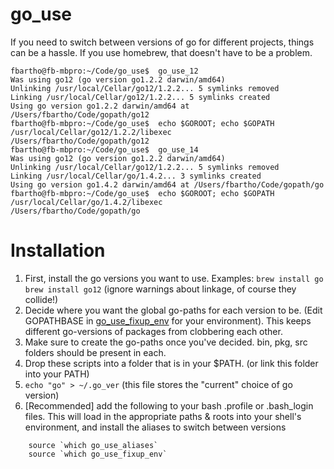 go_use
======

If you need to switch between versions of go for different projects, things can be a hassle. If you use homebrew, that doesn't have to be a problem.

	fbartho@fb-mbpro:~/Code/go_use$  go_use_12
	Was using go12 (go version go1.2.2 darwin/amd64)
	Unlinking /usr/local/Cellar/go12/1.2.2... 5 symlinks removed
	Linking /usr/local/Cellar/go12/1.2.2... 5 symlinks created
	Using go version go1.2.2 darwin/amd64 at /Users/fbartho/Code/gopath/go12
	fbartho@fb-mbpro:~/Code/go_use$  echo $GOROOT; echo $GOPATH
	/usr/local/Cellar/go12/1.2.2/libexec
	/Users/fbartho/Code/gopath/go12
	fbartho@fb-mbpro:~/Code/go_use$  go_use_14
	Was using go12 (go version go1.2.2 darwin/amd64)
	Unlinking /usr/local/Cellar/go12/1.2.2... 5 symlinks removed
	Linking /usr/local/Cellar/go/1.4.2... 3 symlinks created
	Using go version go1.4.2 darwin/amd64 at /Users/fbartho/Code/gopath/go
	fbartho@fb-mbpro:~/Code/go_use$  echo $GOROOT; echo $GOPATH
	/usr/local/Cellar/go/1.4.2/libexec
	/Users/fbartho/Code/gopath/go

# Installation

1. First, install the go versions you want to use. Examples: `brew install go` `brew install go12` (ignore warnings about linkage, of course they collide!)
2. Decide where you want the global go-paths for each version to be. (Edit GOPATHBASE in [go_use_fixup_env](./bin/go_use_fixup_env) for your environment). This keeps different go-versions of packages from clobbering each other.
3. Make sure to create the go-paths once you've decided. bin, pkg, src folders should be present in each.
4. Drop these scripts into a folder that is in your $PATH. (or link this folder into your PATH)
5. `echo "go" > ~/.go_ver` (this file stores the "current" choice of go version)
6. [Recommended] add the following to your bash .profile or .bash_login files. This will load in the appropriate paths & roots into your shell's environment, and install the aliases to switch between versions
	
```
	source `which go_use_aliases`
	source `which go_use_fixup_env`
```
